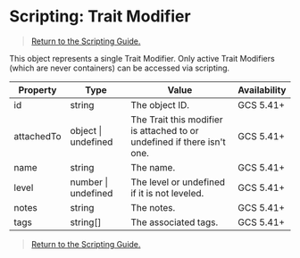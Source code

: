 # Scripting: Trait Modifier

> [Return to the Scripting Guide.](../Scripting%20Guide)

This object represents a single Trait Modifier. Only active Trait Modifiers (which are never containers) can be accessed via scripting.

| Property | Type | Value | Availability
| --- | --- | --- | ---
| id | string | The object ID. | GCS 5.41+
| attachedTo | object \| undefined | The Trait this modifier is attached to or undefined if there isn't one. | GCS 5.41+
| name | string | The name. | GCS 5.41+
| level | number \| undefined | The level or undefined if it is not leveled. | GCS 5.41+
| notes | string | The notes. | GCS 5.41+
| tags | string[] | The associated tags. | GCS 5.41+

> [Return to the Scripting Guide.](../Scripting%20Guide)
